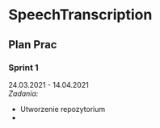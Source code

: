 # SpeechTranscription

## Plan Prac

### Sprint 1
24.03.2021 - 14.04.2021 \
*Zadania:*
- Utworzenie repozytorium
- 
